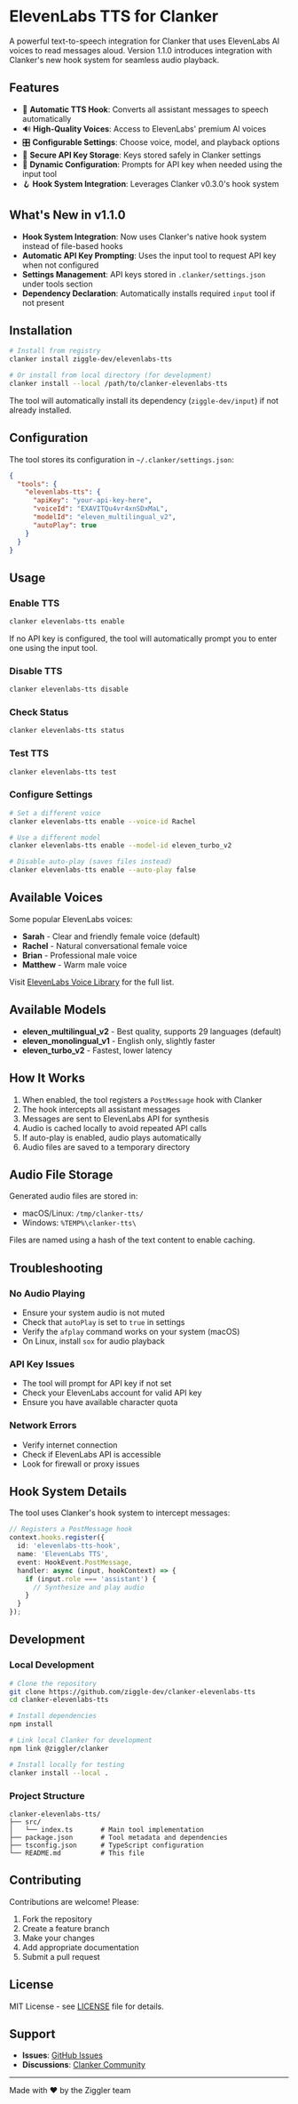 # ElevenLabs TTS for Clanker

A powerful text-to-speech integration for Clanker that uses ElevenLabs AI voices to read messages aloud. Version 1.1.0 introduces integration with Clanker's new hook system for seamless audio playback.

## Features

- 🎯 **Automatic TTS Hook**: Converts all assistant messages to speech automatically
- 🔊 **High-Quality Voices**: Access to ElevenLabs' premium AI voices
- 🎛️ **Configurable Settings**: Choose voice, model, and playback options
- 💾 **Secure API Key Storage**: Keys stored safely in Clanker settings
- 🔄 **Dynamic Configuration**: Prompts for API key when needed using the input tool
- 🪝 **Hook System Integration**: Leverages Clanker v0.3.0's hook system

## What's New in v1.1.0

- **Hook System Integration**: Now uses Clanker's native hook system instead of file-based hooks
- **Automatic API Key Prompting**: Uses the input tool to request API key when not configured
- **Settings Management**: API keys stored in `.clanker/settings.json` under tools section
- **Dependency Declaration**: Automatically installs required `input` tool if not present

## Installation

```bash
# Install from registry
clanker install ziggle-dev/elevenlabs-tts

# Or install from local directory (for development)
clanker install --local /path/to/clanker-elevenlabs-tts
```

The tool will automatically install its dependency (`ziggle-dev/input`) if not already installed.

## Configuration

The tool stores its configuration in `~/.clanker/settings.json`:

```json
{
  "tools": {
    "elevenlabs-tts": {
      "apiKey": "your-api-key-here",
      "voiceId": "EXAVITQu4vr4xnSDxMaL",
      "modelId": "eleven_multilingual_v2",
      "autoPlay": true
    }
  }
}
```

## Usage

### Enable TTS
```bash
clanker elevenlabs-tts enable
```

If no API key is configured, the tool will automatically prompt you to enter one using the input tool.

### Disable TTS
```bash
clanker elevenlabs-tts disable
```

### Check Status
```bash
clanker elevenlabs-tts status
```

### Test TTS
```bash
clanker elevenlabs-tts test
```

### Configure Settings
```bash
# Set a different voice
clanker elevenlabs-tts enable --voice-id Rachel

# Use a different model
clanker elevenlabs-tts enable --model-id eleven_turbo_v2

# Disable auto-play (saves files instead)
clanker elevenlabs-tts enable --auto-play false
```

## Available Voices

Some popular ElevenLabs voices:
- **Sarah** - Clear and friendly female voice (default)
- **Rachel** - Natural conversational female voice  
- **Brian** - Professional male voice
- **Matthew** - Warm male voice

Visit [ElevenLabs Voice Library](https://elevenlabs.io/voice-lab) for the full list.

## Available Models

- **eleven_multilingual_v2** - Best quality, supports 29 languages (default)
- **eleven_monolingual_v1** - English only, slightly faster
- **eleven_turbo_v2** - Fastest, lower latency

## How It Works

1. When enabled, the tool registers a `PostMessage` hook with Clanker
2. The hook intercepts all assistant messages
3. Messages are sent to ElevenLabs API for synthesis
4. Audio is cached locally to avoid repeated API calls
5. If auto-play is enabled, audio plays automatically
6. Audio files are saved to a temporary directory

## Audio File Storage

Generated audio files are stored in:
- macOS/Linux: `/tmp/clanker-tts/`
- Windows: `%TEMP%\clanker-tts\`

Files are named using a hash of the text content to enable caching.

## Troubleshooting

### No Audio Playing
- Ensure your system audio is not muted
- Check that `autoPlay` is set to `true` in settings
- Verify the `afplay` command works on your system (macOS)
- On Linux, install `sox` for audio playback

### API Key Issues
- The tool will prompt for API key if not set
- Check your ElevenLabs account for valid API key
- Ensure you have available character quota

### Network Errors
- Verify internet connection
- Check if ElevenLabs API is accessible
- Look for firewall or proxy issues

## Hook System Details

The tool uses Clanker's hook system to intercept messages:

```typescript
// Registers a PostMessage hook
context.hooks.register({
  id: 'elevenlabs-tts-hook',
  name: 'ElevenLabs TTS',
  event: HookEvent.PostMessage,
  handler: async (input, hookContext) => {
    if (input.role === 'assistant') {
      // Synthesize and play audio
    }
  }
});
```

## Development

### Local Development
```bash
# Clone the repository
git clone https://github.com/ziggle-dev/clanker-elevenlabs-tts
cd clanker-elevenlabs-tts

# Install dependencies
npm install

# Link local Clanker for development
npm link @ziggler/clanker

# Install locally for testing
clanker install --local .
```

### Project Structure
```
clanker-elevenlabs-tts/
├── src/
│   └── index.ts       # Main tool implementation
├── package.json       # Tool metadata and dependencies
├── tsconfig.json      # TypeScript configuration
└── README.md          # This file
```

## Contributing

Contributions are welcome! Please:
1. Fork the repository
2. Create a feature branch
3. Make your changes
4. Add appropriate documentation
5. Submit a pull request

## License

MIT License - see [LICENSE](LICENSE) file for details.

## Support

- **Issues**: [GitHub Issues](https://github.com/ziggle-dev/clanker-elevenlabs-tts/issues)
- **Discussions**: [Clanker Community](https://github.com/zigglers/clanker/discussions)

---

Made with ❤️ by the Ziggler team